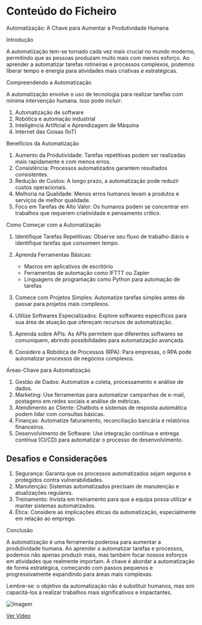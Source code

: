 # Conteúdo do Ficheiro

Automatização: A Chave para Aumentar a Produtividade Humana

Introdução

A automatização tem-se tornado cada vez mais crucial no mundo moderno, permitindo que as pessoas produzam muito mais com menos esforço. Ao aprender a automatizar tarefas rotineiras e processos complexos, podemos liberar tempo e energia para atividades mais criativas e estratégicas.

Compreendendo a Automatização

A automatização envolve o uso de tecnologia para realizar tarefas com mínima intervenção humana. Isso pode incluir:

1. Automatização de software
2. Robótica e automação industrial
3. Inteligência Artificial e Aprendizagem de Máquina
4. Internet das Coisas (IoT)

Benefícios da Automatização

1. Aumento da Produtividade: Tarefas repetitivas podem ser realizadas mais rapidamente e com menos erros.
2. Consistência: Processos automatizados garantem resultados consistentes.
3. Redução de Custos: A longo prazo, a automatização pode reduzir custos operacionais.
4. Melhoria na Qualidade: Menos erros humanos levam a produtos e serviços de melhor qualidade.
5. Foco em Tarefas de Alto Valor: Os humanos podem se concentrar em trabalhos que requerem criatividade e pensamento crítico.

Como Começar com a Automatização

1. Identifique Tarefas Repetitivas: Observe seu fluxo de trabalho diário e identifique tarefas que consomem tempo.

2. Aprenda Ferramentas Básicas:
   - Macros em aplicativos de escritório
   - Ferramentas de automação como IFTTT ou Zapier
   - Linguagens de programação como Python para automação de tarefas

3. Comece com Projetos Simples: Automatize tarefas simples antes de passar para projetos mais complexos.

4. Utilize Softwares Especializados: Explore softwares específicos para sua área de atuação que ofereçam recursos de automatização.

5. Aprenda sobre APIs: As APIs permitem que diferentes softwares se comuniquem, abrindo possibilidades para automatização avançada.

6. Considere a Robótica de Processos (RPA): Para empresas, o RPA pode automatizar processos de negócios complexos.

Áreas-Chave para Automatização

1. Gestão de Dados: Automatize a coleta, processamento e análise de dados.
2. Marketing: Use ferramentas para automatizar campanhas de e-mail, postagens em redes sociais e análise de métricas.
3. Atendimento ao Cliente: Chatbots e sistemas de resposta automática podem lidar com consultas básicas.
4. Finanças: Automatize faturamento, reconciliação bancária e relatórios financeiros.
5. Desenvolvimento de Software: Use integração contínua e entrega contínua (CI/CD) para automatizar o processo de desenvolvimento.

## Desafios e Considerações

1. Segurança: Garanta que os processos automatizados sejam seguros e protegidos contra vulnerabilidades.
2. Manutenção: Sistemas automatizados precisam de manutenção e atualizações regulares.
3. Treinamento: Invista em treinamento para que a equipa possa utilizar e manter sistemas automatizados.
4. Ética: Considere as implicações éticas da automatização, especialmente em relação ao emprego.

Conclusão

A automatização é uma ferramenta poderosa para aumentar a produtividade humana. Ao aprender a automatizar tarefas e processos, podemos não apenas produzir mais, mas também focar nossos esforços em atividades que realmente importam. A chave é abordar a automatização de forma estratégica, começando com passos pequenos e progressivamente expandindo para áreas mais complexas.

Lembre-se: o objetivo da automatização não é substituir humanos, mas sim capacitá-los a realizar trabalhos mais significativos e impactantes.

![Imagem](muinho.jpeg)

[Ver Vídeo](janela.mp4)

